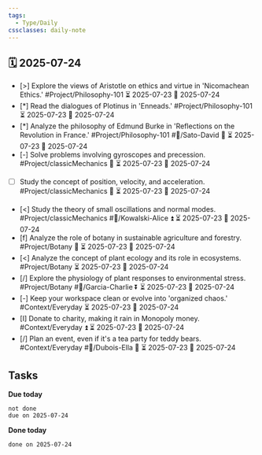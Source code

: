```yaml
---
tags:
  - Type/Daily
cssclasses: daily-note
---
```


## 🗓️ 2025-07-24

- [>] Explore the views of Aristotle on ethics and virtue in 'Nicomachean Ethics.' #Project/Philosophy-101 ⏳ 2025-07-23 📅 2025-07-24
- [*] Read the dialogues of Plotinus in 'Enneads.' #Project/Philosophy-101 ⏳ 2025-07-23 📅 2025-07-24
- [*] Analyze the philosophy of Edmund Burke in 'Reflections on the Revolution in France.' #Project/Philosophy-101 #👤/Sato-David 🔽 ⏳ 2025-07-23 📅 2025-07-24
- [-] Solve problems involving gyroscopes and precession. #Project/classicMechanics 🔼 ⏳ 2025-07-23 📅 2025-07-24
- [ ] Study the concept of position, velocity, and acceleration. #Project/classicMechanics 🔼 ⏳ 2025-07-23 📅 2025-07-24
- [<] Study the theory of small oscillations and normal modes. #Project/classicMechanics #👤/Kowalski-Alice ⏫ ⏳ 2025-07-23 📅 2025-07-24
- [f] Analyze the role of botany in sustainable agriculture and forestry. #Project/Botany 🔽 ⏳ 2025-07-23 📅 2025-07-24
- [<] Analyze the concept of plant ecology and its role in ecosystems. #Project/Botany ⏳ 2025-07-23 📅 2025-07-24
- [/] Explore the physiology of plant responses to environmental stress. #Project/Botany #👤/Garcia-Charlie ⏬ ⏳ 2025-07-23 📅 2025-07-24
- [-] Keep your workspace clean or evolve into 'organized chaos.' #Context/Everyday ⏳ 2025-07-23 📅 2025-07-24
- [I] Donate to charity, making it rain in Monopoly money. #Context/Everyday ⏫ ⏳ 2025-07-23 📅 2025-07-24
- [/] Plan an event, even if it's a tea party for teddy bears. #Context/Everyday #👤/Dubois-Ella 🔽 ⏳ 2025-07-23 📅 2025-07-24

## Tasks

**Due today**

```tasks
not done
due on 2025-07-24
```

**Done today**

```tasks
done on 2025-07-24
```
            